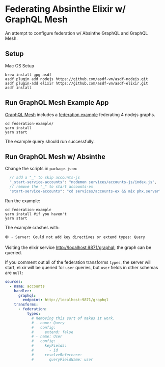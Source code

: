 # Federating Absinthe Elixir w/ GraphQL Mesh

An attempt to configure federation w/ Absinthe GraphQL and GraphQL Mesh.

## Setup

Mac OS Setup

```shell
brew install gpg asdf
asdf plugin add nodejs https://github.com/asdf-vm/asdf-nodejs.git
asdf plugin-add elixir https://github.com/asdf-vm/asdf-elixir.git
asdf install
```

## Run GraphQL Mesh Example App

[GraphQL Mesh](https://github.com/Urigo/graphql-mesh) includes a [federation example](https://github.com/Urigo/graphql-mesh/tree/master/examples/federation-example) federating 4 nodejs graphs.

```shell
cd federation-example/
yarn install
yarn start
```

The example query should run successfully.

## Run GraphQL Mesh w/ Absinthe

Change the scripts in `package.json`:

```js
  // add a "_" to skip accounts-js
  "_start-service-accounts": "nodemon services/accounts-js/index.js",
  // remove the "_" to start accounts-ex
  "start-service-accounts": "cd services/accounts-ex && mix phx.server",
```

Run the example:

```shell
cd federation-example
yarn install #if you haven't
yarn start
```

The example crashes with:

```
🕸️ - Server: Could not add key directives or extend types: Query
```

Visiting the elixir service [http://localhost:9871/graphql](http://localhost:9871/graphql), the graph can be queried.

If you comment out all of the federation transforms `types`, the server will start, elixir will be queried for `user` queries, but `user` fields in other schemas are `null`:

```yaml
sources:
  - name: accounts
    handler:
      graphql:
        endpoint: http://localhost:9871/graphql
    transforms:
      - federation:
          types:
            # Removing this sort of makes it work.
            # - name: Query
            #   config:
            #     extend: false
            # - name: User
            #   config:
            #     keyFields:
            #       - id
            #     resolveReference:
            #       queryFieldName: user
```